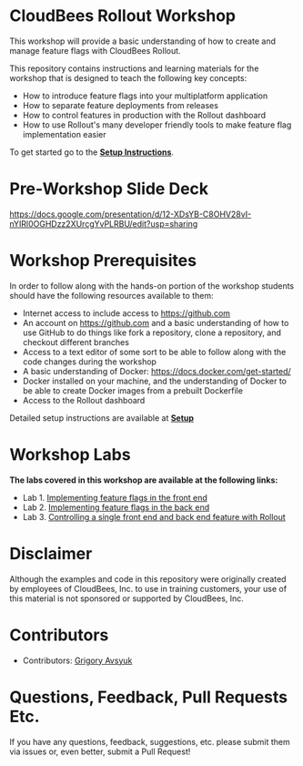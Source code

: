 # CloudBees Rollout Workshop
This workshop will provide a basic understanding of how to create and manage feature flags with CloudBees Rollout.

This repository contains instructions and learning materials for the workshop that is designed to teach the following key concepts:

  * How to introduce feature flags into your multiplatform application
  * How to separate feature deployments from releases
  * How to control features in production with the Rollout dashboard
  * How to use Rollout's many developer friendly tools to make feature flag implementation easier


To get started go to the [**Setup Instructions**](Setup.md).

# Pre-Workshop Slide Deck
https://docs.google.com/presentation/d/12-XDsYB-C8OHV28vI-nYIRl0OGHDzz2XUrcgYvPLRBU/edit?usp=sharing

# Workshop Prerequisites

In order to follow along with the hands-on portion of the workshop students should have the following resources available to them:

  * Internet access to include access to https://github.com
  * An account on https://github.com and a basic understanding of how to use GitHub to do things like fork a repository, clone a repository, and checkout different branches
  * Access to a text editor of some sort to be able to follow along with the code changes during the workshop
  * A basic understanding of Docker: https://docs.docker.com/get-started/
  * Docker installed on your machine, and the understanding of Docker to be able to create Docker images from a prebuilt Dockerfile
  * Access to the Rollout dashboard
   
Detailed setup instructions are available at **[Setup](Setup.md)**

# Workshop Labs

**The labs covered in this workshop are available at the following links:**

* Lab 1. [Implementing feature flags in the front end](./front-end-feature-flags.md)
* Lab 2. [Implementing feature flags in the back end](./back-end-feature-flags.md)
* Lab 3. [Controlling a single front end and back end feature with Rollout](./full-stack-feature-flags.md)

# Disclaimer

Although the examples and code in this repository were originally created by employees of CloudBees, Inc. to use in training customers, your use of this material is not sponsored or supported by CloudBees, Inc.

# Contributors 

* Contributors: [Grigory Avsyuk](https://github.com/avsyug)
 
# Questions, Feedback, Pull Requests Etc.

If you have any questions, feedback, suggestions, etc. please submit them via issues or, even better, submit a Pull Request!


